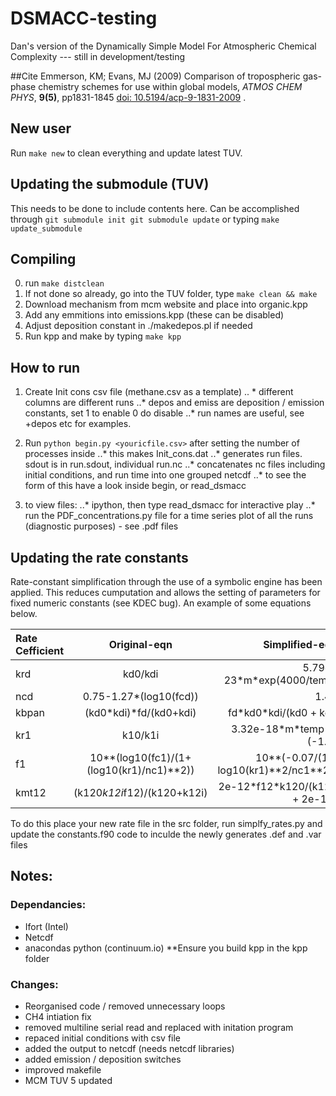 # DSMACC-testing
Dan's version of the Dynamically Simple Model For Atmospheric Chemical Complexity --- still in development/testing

##Cite
Emmerson, KM; Evans, MJ (2009) Comparison of tropospheric gas-phase
chemistry schemes for use within global models, *ATMOS CHEM PHYS*,
**9(5)**, pp1831-1845 [doi:
10.5194/acp-9-1831-2009](http://dx.doi.org/10.5194/acp-9-1831-2009) .

## New user
Run `make new` to clean everything and update latest TUV.

## Updating the submodule (TUV)
This needs to be done to include contents here. 
Can be accomplished through `git submodule init
git submodule update` or typing `make update_submodule`

## Compiling 
0. run `make distclean`
1. If not done so already, go into the TUV folder, type `make clean && make`
2. Download mechanism from mcm website and place into organic.kpp
3. Add any emmitions into emissions.kpp (these can be disabled)
4. Adjust deposition constant in ./makedepos.pl if needed
5. Run kpp and make by typing `make kpp`

## How to run
1. Create Init cons csv file (methane.csv as a template) 
 .. * different columns are different runs
 ..* depos and emiss are deposition / emission constants, set 1 to enable 0 do disable 
 ..* run names are useful, see +depos etc for examples. 

2. Run `python begin.py <youricfile.csv>` after setting the number of processes inside
..* this makes Init_cons.dat
..* generates run files. sdout is in run.sdout, individual run.nc
..* concatenates nc files including initial conditions, and run time into one grouped netcdf
..* to see the form of this have a look inside begin, or read_dsmacc

3. to view files:
..* ipython, then type read_dsmacc <ncfilename> for interactive play
..* run the PDF_concentrations.py file for a time series plot of all the runs (diagnostic purposes) - see .pdf files



## Updating the rate constants
Rate-constant simplification through the use of a symbolic engine has been applied. This reduces cumputation and allows the setting of  parameters for fixed numeric constants (see KDEC bug). An example of some equations below.

| Rate Cefficient | Original-eqn | Simplified-eqn |
| :---         |     :---:      |          ---: |
| krd   |  kd0/kdi    |   5.79e\-23\*m\*exp(4000\/temp) |
|  ncd  |   0.75-1.27*(log10(fcd))  | 1.41   |
|  kbpan  |  (kd0*kdi)*fd/(kd0+kdi) |  fd\*kd0\*kdi\/(kd0 + kdi)  |
|  kr1  |   k10/k1i  |  3.32e\-18\*m\*temp\*\*(\-1.3)  |
|  f1  |   	10**(log10(fc1)/(1+(log10(kr1)/nc1)**2))  | 10\*\*(-0.07\/(1 + log10(kr1)\*\*2\/nc1**2))   |
|  kmt12  |    (k120*k12i*f12)/(k120+k12i) |  2e\-12\*f12\*k120\/(k120 + 2e\-12)  |


To do this place your new rate file in the src folder, run simplfy_rates.py and update the constants.f90 code to inculde the newly generates .def and .var files

## Notes:

### Dependancies:
+ Ifort (Intel)
+ Netcdf
+ anacondas python (continuum.io)
**Ensure you build kpp in the kpp folder

### Changes:
+ Reorganised code / removed unnecessary loops
+ CH4 intiation fix 
+ removed multiline serial read and replaced with initation program 
+ repaced initial conditions with csv file
+ added the output to netcdf (needs netcdf libraries)
+ added emission / deposition switches
+ improved makefile 
+ MCM TUV 5 updated
